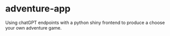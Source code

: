 # adventure-app
Using chatGPT endpoints with a python shiny frontend to produce a choose your own adventure game.
